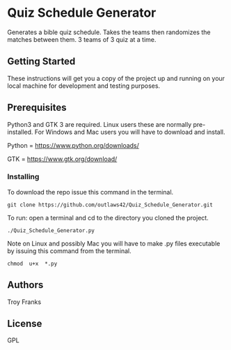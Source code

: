 # Quiz Schedule Generator

Generates a bible quiz schedule. Takes the teams then randomizes the matches between them. 3 teams of 3 quiz at a time.

## Getting Started

These instructions will get you a copy of the project up and running on your local machine for development and testing purposes. 

## Prerequisites

Python3 and GTK 3 are required.  Linux users these are normally pre-installed. For Windows and Mac users you will have to download and install.

Python = https://www.python.org/downloads/

GTK =  https://www.gtk.org/download/


### Installing
To download the repo issue this command in the terminal.

```
git clone https://github.com/outlaws42/Quiz_Schedule_Generator.git

```

To run: open a terminal and  cd to the directory you cloned the project.

```
./Quiz_Schedule_Generator.py

```

Note on Linux and possibly Mac you will have to make .py files executable by issuing this command from the terminal.

```
chmod  u+x  *.py

```

## Authors

Troy Franks

## License

GPL
